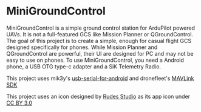 # MiniGroundControl

MiniGroundControl is a simple ground control station for ArduPilot powered UAVs. It is not a full-featured GCS like Mission Planner or QGroundControl. The goal of this project is to create a simple, enough for casual flight GCS designed specifically for phones. While Mission Planner and QGroundControl are powerful, their UI are designed for PC and may not be easy to use on phones. To use MiniGroundControl, you need a Android phone, a USB OTG type-c adapter and a SiK Telemetry Radio. 

This project uses mik3y's [usb-serial-for-android](https://github.com/mik3y/usb-serial-for-android) and dronefleet's [MAVLink SDK](https://github.com/dronefleet/mavlink)

This project uses an icon designed by [Rudes Studio](https://www.iconfinder.com/Ruslancorel) as its app icon under [CC BY 3.0](https://creativecommons.org/licenses/by/3.0/)
